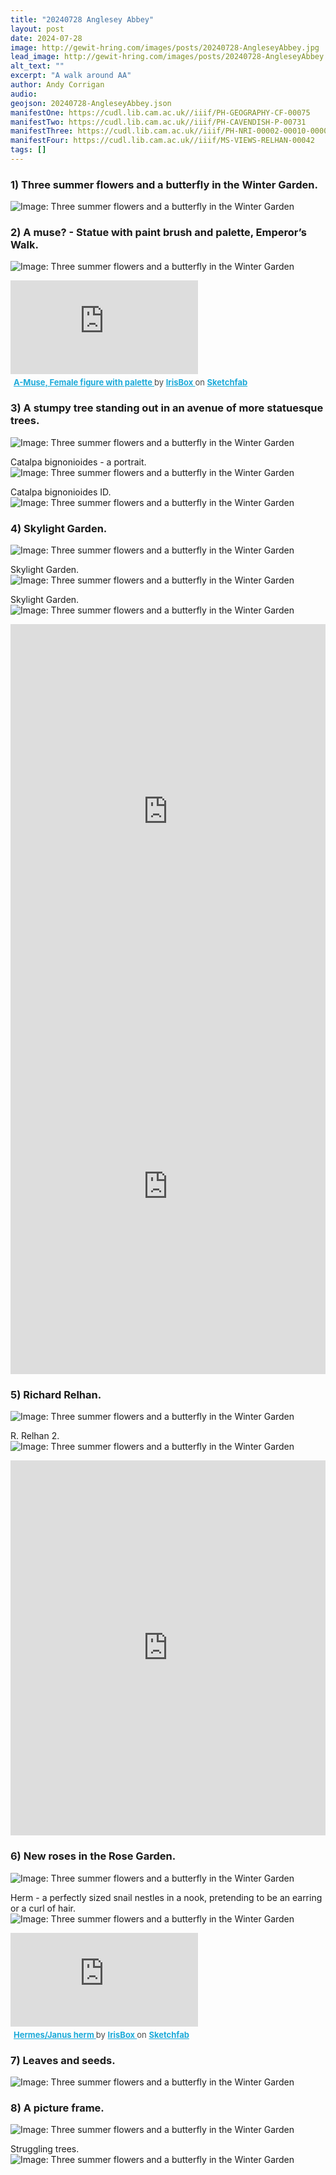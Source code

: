 ```yaml
---
title: "20240728 Anglesey Abbey"
layout: post
date: 2024-07-28
image: http://gewit-hring.com/images/posts/20240728-AngleseyAbbey.jpg
lead_image: http://gewit-hring.com/images/posts/20240728-AngleseyAbbey.jpg
alt_text: ""
excerpt: "A walk around AA"
author: Andy Corrigan
audio:
geojson: 20240728-AngleseyAbbey.json
manifestOne: https://cudl.lib.cam.ac.uk//iiif/PH-GEOGRAPHY-CF-00075 
manifestTwo: https://cudl.lib.cam.ac.uk//iiif/PH-CAVENDISH-P-00731 
manifestThree: https://cudl.lib.cam.ac.uk//iiif/PH-NRI-00002-00010-00001-00001-00008-00004
manifestFour: https://cudl.lib.cam.ac.uk//iiif/MS-VIEWS-RELHAN-00042
tags: []
---
```

### 1) Three summer flowers and a butterfly in the Winter Garden.
![Image: Three summer flowers and a butterfly in the Winter Garden]({{site.url}}/images/posts/20240728-AngleseyAbbey/20240728-AngleseyAbbey-01.jpg)

### 2) A muse? - Statue with paint brush and palette, Emperor’s Walk.
![Image: Three summer flowers and a butterfly in the Winter Garden]({{site.url}}/images/posts/20240728-AngleseyAbbey/20240728-AngleseyAbbey-02.png)

<div class="sketchfab-embed-wrapper"> <iframe title="A-Muse, Female figure with palette" frameborder="0" allowfullscreen mozallowfullscreen="true" webkitallowfullscreen="true" allow="autoplay; fullscreen; xr-spatial-tracking" xr-spatial-tracking execution-while-out-of-viewport execution-while-not-rendered web-share src="https://sketchfab.com/models/0eef43e0ab70438e8df6e44f2ff9ec53/embed"> </iframe> <p style="font-size: 13px; font-weight: normal; margin: 5px; color: #4A4A4A;"> <a href="https://sketchfab.com/3d-models/a-muse-female-figure-with-palette-0eef43e0ab70438e8df6e44f2ff9ec53?utm_medium=embed&utm_campaign=share-popup&utm_content=0eef43e0ab70438e8df6e44f2ff9ec53" target="_blank" rel="nofollow" style="font-weight: bold; color: #1CAAD9;"> A-Muse, Female figure with palette </a> by <a href="https://sketchfab.com/IrisBox?utm_medium=embed&utm_campaign=share-popup&utm_content=0eef43e0ab70438e8df6e44f2ff9ec53" target="_blank" rel="nofollow" style="font-weight: bold; color: #1CAAD9;"> IrisBox </a> on <a href="https://sketchfab.com?utm_medium=embed&utm_campaign=share-popup&utm_content=0eef43e0ab70438e8df6e44f2ff9ec53" target="_blank" rel="nofollow" style="font-weight: bold; color: #1CAAD9;">Sketchfab</a></p></div>

### 3) A stumpy tree standing out in an avenue of more statuesque trees.
![Image: Three summer flowers and a butterfly in the Winter Garden]({{site.url}}/images/posts/20240728-AngleseyAbbey/20240728-AngleseyAbbey-03.jpg)

Catalpa bignonioides - a portrait.
![Image: Three summer flowers and a butterfly in the Winter Garden]({{site.url}}/images/posts/20240728-AngleseyAbbey/20240728-AngleseyAbbey-04-Catalpa-bignonioides-a-Portrait.jpg)

Catalpa bignonioides ID.
![Image: Three summer flowers and a butterfly in the Winter Garden]({{site.url}}/images/posts/20240728-AngleseyAbbey/20240728-AngleseyAbbey-05.gif)

### 4) Skylight Garden.
![Image: Three summer flowers and a butterfly in the Winter Garden]({{site.url}}/images/posts/20240728-AngleseyAbbey/20240728-AngleseyAbbey-06.jpg)

Skylight Garden.
![Image: Three summer flowers and a butterfly in the Winter Garden]({{site.url}}/images/posts/20240728-AngleseyAbbey/20240728-AngleseyAbbey-07-Skylight-Garden.gif)

Skylight Garden.
![Image: Three summer flowers and a butterfly in the Winter Garden]({{site.url}}/images/posts/20240728-AngleseyAbbey/20240728-AngleseyAbbey-08-Skylight-Garden.jpg)

<iframe src="https://fitzmuseum.cam.ac.uk/uv.html#?manifest={{ page.manifestTwo }}&c=0&m=0&cv=0&config=&locales=en-GB:English (GB),cy-GB:Cymraeg,fr-FR:Français (FR),pl-PL:Polski,sv-SE:Svenska&r=0" width="100%" height="600" allowfullscreen frameborder="0"></iframe>

<iframe src="https://fitzmuseum.cam.ac.uk/uv.html#?manifest={{ page.manifestThree }}&c=0&m=0&cv=0&config=&locales=en-GB:English (GB),cy-GB:Cymraeg,fr-FR:Français (FR),pl-PL:Polski,sv-SE:Svenska&r=0" width="100%" height="600" allowfullscreen frameborder="0"></iframe>

### 5) Richard Relhan.
![Image: Three summer flowers and a butterfly in the Winter Garden]({{site.url}}/images/posts/20240728-AngleseyAbbey/20240728-AngleseyAbbey-09-House.jpg)

R. Relhan 2.
![Image: Three summer flowers and a butterfly in the Winter Garden]({{site.url}}/images/posts/20240728-AngleseyAbbey/20240728-AngleseyAbbey-10-House.jpg)

<iframe src="https://fitzmuseum.cam.ac.uk/uv.html#?manifest={{ page.manifestFour }}&c=0&m=0&cv=0&config=&locales=en-GB:English (GB),cy-GB:Cymraeg,fr-FR:Français (FR),pl-PL:Polski,sv-SE:Svenska&r=0" width="100%" height="600" allowfullscreen frameborder="0"></iframe>

### 6) New roses in the Rose Garden.
![Image: Three summer flowers and a butterfly in the Winter Garden]({{site.url}}/images/posts/20240728-AngleseyAbbey/20240728-AngleseyAbbey-11-Roses.png)

Herm - a perfectly sized snail nestles in a nook, pretending to be an earring or a curl of hair.
![Image: Three summer flowers and a butterfly in the Winter Garden]({{site.url}}/images/posts/20240728-AngleseyAbbey/20240728-AngleseyAbbey-12.png)

<div class="sketchfab-embed-wrapper"> <iframe title="Hermes/Janus herm" frameborder="0" allowfullscreen mozallowfullscreen="true" webkitallowfullscreen="true" allow="autoplay; fullscreen; xr-spatial-tracking" xr-spatial-tracking execution-while-out-of-viewport execution-while-not-rendered web-share src="https://sketchfab.com/models/bbb61df27a4d4d0594fe1859fed707dd/embed"> </iframe> <p style="font-size: 13px; font-weight: normal; margin: 5px; color: #4A4A4A;"> <a href="https://sketchfab.com/3d-models/hermesjanus-herm-bbb61df27a4d4d0594fe1859fed707dd?utm_medium=embed&utm_campaign=share-popup&utm_content=bbb61df27a4d4d0594fe1859fed707dd" target="_blank" rel="nofollow" style="font-weight: bold; color: #1CAAD9;"> Hermes/Janus herm </a> by <a href="https://sketchfab.com/IrisBox?utm_medium=embed&utm_campaign=share-popup&utm_content=bbb61df27a4d4d0594fe1859fed707dd" target="_blank" rel="nofollow" style="font-weight: bold; color: #1CAAD9;"> IrisBox </a> on <a href="https://sketchfab.com?utm_medium=embed&utm_campaign=share-popup&utm_content=bbb61df27a4d4d0594fe1859fed707dd" target="_blank" rel="nofollow" style="font-weight: bold; color: #1CAAD9;">Sketchfab</a></p></div>

### 7) Leaves and seeds.
![Image: Three summer flowers and a butterfly in the Winter Garden]({{site.url}}/images/posts/20240728-AngleseyAbbey/20240728-AngleseyAbbey-13.png)

### 8) A picture frame.
![Image: Three summer flowers and a butterfly in the Winter Garden]({{site.url}}/images/posts/20240728-AngleseyAbbey/20240728-AngleseyAbbey-14.jpg)

Struggling trees.
![Image: Three summer flowers and a butterfly in the Winter Garden]({{site.url}}/images/posts/20240728-AngleseyAbbey/20240728-AngleseyAbbey-15-Struggling-Trees.jpg)
